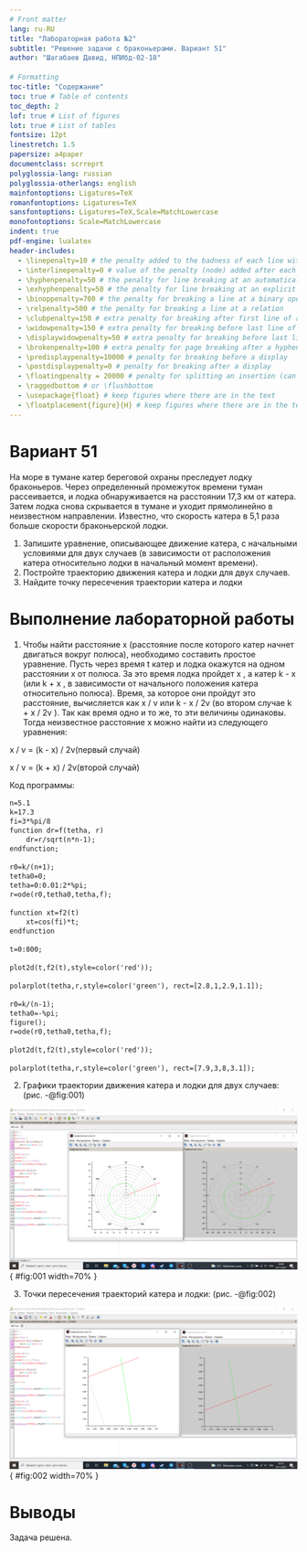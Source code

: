 ```yaml
---
# Front matter
lang: ru-RU
title: "Лабораторная работа №2"
subtitle: "Решение задачи с браконьерами. Вариант 51"
author: "Шагабаев Давид, НПИбд-02-18"

# Formatting
toc-title: "Содержание"
toc: true # Table of contents
toc_depth: 2
lof: true # List of figures
lot: true # List of tables
fontsize: 12pt
linestretch: 1.5
papersize: a4paper
documentclass: scrreprt
polyglossia-lang: russian
polyglossia-otherlangs: english
mainfontoptions: Ligatures=TeX
romanfontoptions: Ligatures=TeX
sansfontoptions: Ligatures=TeX,Scale=MatchLowercase
monofontoptions: Scale=MatchLowercase
indent: true
pdf-engine: lualatex
header-includes:
  - \linepenalty=10 # the penalty added to the badness of each line within a paragraph (no associated penalty node) Increasing the value makes tex try to have fewer lines in the paragraph.
  - \interlinepenalty=0 # value of the penalty (node) added after each line of a paragraph.
  - \hyphenpenalty=50 # the penalty for line breaking at an automatically inserted hyphen
  - \exhyphenpenalty=50 # the penalty for line breaking at an explicit hyphen
  - \binoppenalty=700 # the penalty for breaking a line at a binary operator
  - \relpenalty=500 # the penalty for breaking a line at a relation
  - \clubpenalty=150 # extra penalty for breaking after first line of a paragraph
  - \widowpenalty=150 # extra penalty for breaking before last line of a paragraph
  - \displaywidowpenalty=50 # extra penalty for breaking before last line before a display math
  - \brokenpenalty=100 # extra penalty for page breaking after a hyphenated line
  - \predisplaypenalty=10000 # penalty for breaking before a display
  - \postdisplaypenalty=0 # penalty for breaking after a display
  - \floatingpenalty = 20000 # penalty for splitting an insertion (can only be split footnote in standard LaTeX)
  - \raggedbottom # or \flushbottom
  - \usepackage{float} # keep figures where there are in the text
  - \floatplacement{figure}{H} # keep figures where there are in the text
---
```


# Вариант 51

На море в тумане катер береговой охраны преследует лодку браконьеров. Через определенный промежуток времени туман рассеивается, и лодка обнаруживается на расстоянии 17,3 км от катера. Затем лодка снова скрывается в тумане и уходит прямолинейно в неизвестном направлении. Известно, что скорость катера в 5,1 раза больше скорости браконьерской лодки. 

1. Запишите уравнение, описывающее движение катера, с начальными условиями для двух случаев (в зависимости от расположения катера относительно лодки в начальный момент времени). 
2. Постройте траекторию движения катера и лодки для двух случаев. 
3. Найдите точку пересечения траектории катера и лодки 

# Выполнение лабораторной работы

1. Чтобы найти расстояние x (расстояние после которого катер начнет двигаться вокруг полюса), необходимо составить простое уравнение. Пусть через время t катер и лодка окажутся на одном расстоянии x от полюса. За это время лодка пройдет x , а катер k - x  (или k + x  , в зависимости от начального положения катера относительно полюса). Время, за которое они пройдут это расстояние, вычисляется как x / v или k - x / 2v (во втором  случае k + x / 2v ). Так как время одно и то же, то эти величины одинаковы. Тогда неизвестное расстояние x можно найти из следующего уравнения: 

  x / v = (k - x) / 2v(первый случай)

  x / v = (k + x) / 2v(второй случай)

  

  Код программы:

  ```
  n=5.1
  k=17.3
  fi=3*%pi/8
  function dr=f(tetha, r)
      dr=r/sqrt(n*n-1);
  endfunction;
  
  r0=k/(n+1);
  tetha0=0;
  tetha=0:0.01:2*%pi;
  r=ode(r0,tetha0,tetha,f);
  
  function xt=f2(t)
      xt=cos(fi)*t;
  endfunction
  
  t=0:800;
  
  plot2d(t,f2(t),style=color('red'));
  
  polarplot(tetha,r,style=color('green'), rect=[2.8,1,2.9,1.1]);
  
  r0=k/(n-1);
  tetha0=-%pi;
  figure();
  r=ode(r0,tetha0,tetha,f);
  
  plot2d(t,f2(t),style=color('red'));
  
  polarplot(tetha,r,style=color('green'), rect=[7.9,3,8,3.1]);
  ```

  2. Графики траектории движения катера и лодки для двух случаев: (рис. -@fig:001)



![траектория движения катера и лодки](image/001.png){ #fig:001 width=70% }

3. Точки пересечения траекторий катера и лодки: (рис. -@fig:002)

![точки пересечения](image/002.png){ #fig:002 width=70% }

# Выводы

Задача решена.